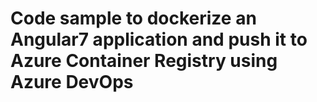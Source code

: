 # Code sample to dockerize an Angular7 application and push it to Azure Container Registry using Azure DevOps 
